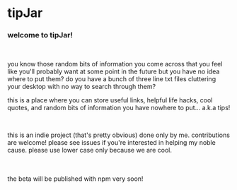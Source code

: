 # tipJar

### welcome to tipJar!
<br>

you know those random bits of information you come across that you feel like you'll probably want at some point in the future but you have no idea where to put them?
do you have a bunch of three line txt files cluttering your desktop with no way to search through them?

this is a place where you can store useful links, helpful life hacks, cool quotes, and random bits of information you have nowhere to put... a.k.a tips!

<br>

this is an indie project (that's pretty obvious) done only by me. contributions are welcome! please see issues if you're interested in helping my noble cause.
please use lower case only because we are cool.

<br>
<br>
the beta will be published with npm very soon!
